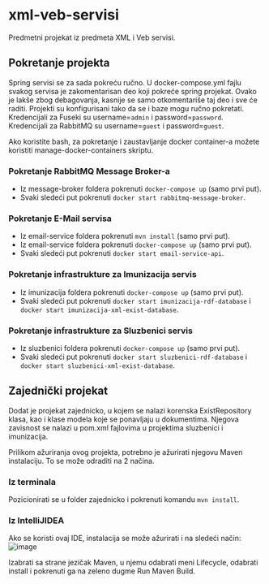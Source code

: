 # xml-veb-servisi

Predmetni projekat iz predmeta XML i Veb servisi.

## Pokretanje projekta

Spring servisi se za sada pokreću ručno. U docker-compose.yml fajlu svakog servisa je zakomentarisan deo koji pokreće spring projekat. Ovako je lakše zbog debagovanja, kasnije se samo otkomentariše taj deo i sve će raditi. Projekti su konfigurisani tako da se i baze mogu ručno pokretati. Kredencijali za Fuseki su username=`admin` i password=`password`. Kredencijali za RabbitMQ su username=`guest` i password=`guest`.

Ako koristite bash, za pokretanje i zaustavljanje docker container-a možete koristiti manage-docker-containers skriptu.

### Pokretanje RabbitMQ Message Broker-a

- Iz message-broker foldera pokrenuti `docker-compose up` (samo prvi put).
- Svaki sledeći put pokrenuti `docker start rabbitmq-message-broker`.

### Pokretanje E-Mail servisa

- Iz email-service foldera pokrenuti `mvn install` (samo prvi put).
- Iz email-service foldera pokrenuti `docker-compose up` (samo prvi put).
- Svaki sledeći put pokrenuti `docker start email-service-api`.

### Pokretanje infrastrukture za Imunizacija servis

- Iz imunizacija foldera pokrenuti `docker-compose up` (samo prvi put).
- Svaki sledeći put pokrenuti `docker start imunizacija-rdf-database` i `docker start imunizacija-xml-exist-database`.

### Pokretanje infrastrukture za Sluzbenici servis

- Iz sluzbenici foldera pokrenuti `docker-compose up` (samo prvi put).
- Svaki sledeći put pokrenuti `docker start sluzbenici-rdf-database` i `docker start sluzbenici-xml-exist-database`.

## Zajednički projekat

Dodat je projekat zajednicko, u kojem se nalazi korenska ExistRepository klasa, kao i klase modela koje se ponavljaju u dokumentima. Njegova zavisnost se nalazi u pom.xml fajlovima u projektima sluzbenici i imunizacija.

Prilikom ažuriranja ovog projekta, potrebno je ažurirati njegovu Maven instalaciju. To se može odraditi na 2 načina.

### Iz terminala

Pozicionirati se u folder zajednicko i pokrenuti komandu `mvn install`.

### Iz IntelliJIDEA

Ako se koristi ovaj IDE, instalacija se može ažurirati i na sledeći način:
![image](https://user-images.githubusercontent.com/53261053/148428756-72a2a7fd-f3e4-4dfd-949e-b3f2c7355f4f.png)

Izabrati sa strane jezičak Maven, u njemu odabrati meni Lifecycle, odabrati install i pokrenuti ga na zeleno dugme Run Maven Build.
